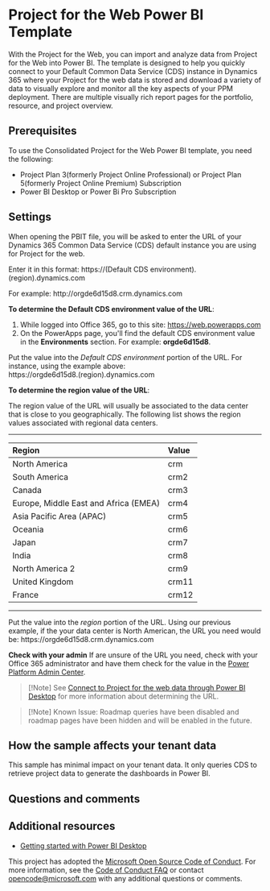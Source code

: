 Project for the Web Power BI Template
=====================================

With the Project for the Web, you can import and
analyze data from Project for the Web into Power BI. The template is
designed to help you quickly connect to your Default Common Data Service
(CDS) instance in Dynamics 365 where your Project for the web data is
stored and download a variety of data to visually explore and monitor
all the key aspects of your PPM deployment. There are multiple visually
rich report pages for the portfolio, resource, and project overview.

Prerequisites
-------------

To use the Consolidated Project for the Web Power BI template, you need the
following:

-   Project Plan 3(formerly Project Online Professional) or Project Plan 5(formerly Project Online Premium) Subscription
-   Power BI Desktop or Power Bi Pro Subscription

Settings
--------

When opening the PBIT file, you will be asked to enter the URL of your
Dynamics 365 Common Data Service (CDS) default instance you are using
for Project for the web.

Enter it in this format: https://<spam><spam>(Default CDS
environment).(region).dynamics<spam><spam>.com

For example: http://<spam><spam>orgde6d15d8.crm.dynamics<spam><spam>.com

**To determine the Default CDS environment value of the URL**:

1.  While logged into Office 365, go to this site:
    https://web.powerapps.com
2.  On the PowerApps page, you'll find the default CDS environment value
    in the **Environments** section. For example: **orgde6d15d8**.

Put the value into the *Default CDS environment* portion of the URL. For
instance, using the example above:\
https://<spam><spam>orgde6d15d8.(region).dynamics<spam><spam>.com

**To determine the region value of the URL**:

The region value of the URL will usually be associated to the data
center that is close to you geographically. The following list shows the
region values associated with regional data centers.

  --------------------------------------------- -----------------

   |**Region**|**Value**|
   |:---------------|:--------------|
   |North America|crm|
   |South America|crm2|
   |Canada |crm3|
   |Europe, Middle East and Africa (EMEA)|crm4|
   |Asia Pacific Area (APAC)|crm5|
   |Oceania|crm6|
   |Japan|crm7|
   |India|crm8|
   |North America 2|crm9|
   |United Kingdom|crm11|
   |France|crm12|
  --------------------------------------------- -----------------

Put the value into the *region* portion of the URL. Using our previous
example, if the your data center is North American, the URL you need
would be: https://<spam><spam>orgde6d15d8.crm.dynamics<spam><spam>.com

**Check with your admin** If are unsure of the URL you need, check with
your Office 365 administrator and have them check for the value in the
[Power Platform Admin
Center](https://docs.microsoft.com/en-us/power-platform/admin/admin-guide).

> [!Note] See [Connect to Project for the web data through Power BI
> Desktop](https://docs.microsoft.com/project-for-the-web/connect-to-project-for-the-web-data-through-powerbi-desktop)
> for more information about determining the URL.

> [!Note] Known Issue: Roadmap queries have been disabled and roadmap pages have been hidden and will be enabled in the future.  

How the sample affects your tenant data
---------------------------------------

This sample has minimal impact on your tenant data. It only queries CDS
to retrieve project data to generate the dashboards in Power BI.

Questions and comments
----------------------

Additional resources
--------------------

-   [Getting started with Power BI
    Desktop](https://powerbi.microsoft.com/en-us/documentation/powerbi-desktop-getting-started/)

This project has adopted the [Microsoft Open Source Code of
Conduct](https://opensource.microsoft.com/codeofconduct/). For more
information, see the [Code of Conduct
FAQ](https://opensource.microsoft.com/codeofconduct/faq/) or contact
<opencode@microsoft.com> with any additional questions or comments.
